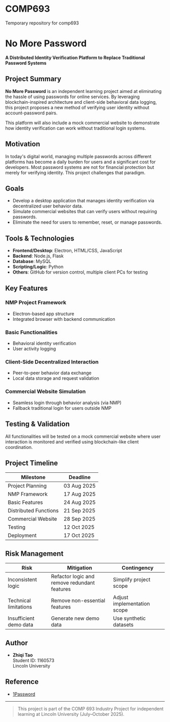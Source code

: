 # COMP693
Temporary repository for comp693
# No More Password

**A Distributed Identity Verification Platform to Replace Traditional Password Systems**

## Project Summary

**No More Password** is an independent learning project aimed at eliminating the hassle of using passwords for online services. By leveraging blockchain-inspired architecture and client-side behavioral data logging, this project proposes a new method of verifying user identity without account-password pairs.

This platform will also include a mock commercial website to demonstrate how identity verification can work without traditional login systems.

## Motivation

In today's digital world, managing multiple passwords across different platforms has become a daily burden for users and a significant cost for developers. Most password systems are not for financial protection but merely for verifying identity. This project challenges that paradigm.

## Goals

- Develop a desktop application that manages identity verification via decentralized user behavior data.
- Simulate commercial websites that can verify users without requiring passwords.
- Eliminate the need for users to remember, reset, or manage passwords.

##  Tools & Technologies

- **Frontend/Desktop**: Electron, HTML/CSS, JavaScript
- **Backend**: Node.js, Flask
- **Database**: MySQL
- **Scripting/Logic**: Python
- **Others**: GitHub for version control, multiple client PCs for testing

## Key Features

### NMP Project Framework
- Electron-based app structure
- Integrated browser with backend communication

### Basic Functionalities
- Behavioral identity verification
- User activity logging

### Client-Side Decentralized Interaction
- Peer-to-peer behavior data exchange
- Local data storage and request validation

### Commercial Website Simulation
- Seamless login through behavior analysis (via NMP)
- Fallback traditional login for users outside NMP

## Testing & Validation

All functionalities will be tested on a mock commercial website where user interaction is monitored and verified using blockchain-like client coordination.

## Project Timeline

| Milestone                  | Deadline      |
|---------------------------|---------------|
| Project Planning           | 03 Aug 2025   |
| NMP Framework              | 17 Aug 2025   |
| Basic Features             | 24 Aug 2025   |
| Distributed Functions      | 21 Sep 2025   |
| Commercial Website         | 28 Sep 2025   |
| Testing                    | 12 Oct 2025   |
| Deployment                 | 17 Oct 2025   |

##  Risk Management

| Risk | Mitigation | Contingency |
|------|------------|-------------|
| Inconsistent logic | Refactor logic and remove redundant features | Simplify project scope |
| Technical limitations | Remove non-essential features | Adjust implementation scope |
| Insufficient demo data | Generate new demo data | Use synthetic datasets |

## Author

- **Zhiqi Tao**  
  Student ID: 1160573  
  Lincoln University

## Reference

- [1Password](https://1password.com/)

---

> This project is part of the COMP 693 Industry Project for independent learning at Lincoln University (July–October 2025).
